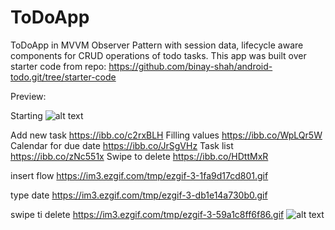 # ToDoApp

ToDoApp in MVVM Observer Pattern with session data, lifecycle aware components for CRUD operations of todo tasks.
This app was built over starter code from repo: https://github.com/binay-shah/android-todo.git/tree/starter-code

Preview:

Starting
![alt text](https://ibb.co/HgjYtr9)

Add new task
https://ibb.co/c2rxBLH
Filling values
https://ibb.co/WpLQr5W
Calendar for due date
https://ibb.co/JrSgVHz
Task list
https://ibb.co/zNc551x
Swipe to delete
https://ibb.co/HDttMxR

insert flow 
https://im3.ezgif.com/tmp/ezgif-3-1fa9d17cd801.gif

type date
https://im3.ezgif.com/tmp/ezgif-3-db1e14a730b0.gif

swipe ti delete
https://im3.ezgif.com/tmp/ezgif-3-59a1c8ff6f86.gif
![alt text](http://url/to/img.png)
